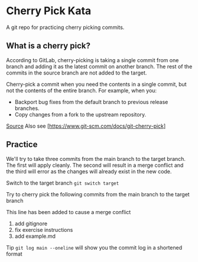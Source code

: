 # Cherry Pick Kata

A git repo for practicing cherry picking commits.

## What is a cherry pick?

According to GitLab, cherry-picking is taking a single commit from one branch and adding it
as the latest commit on another branch. The rest of the commits in the source branch
are not added to the target.

Cherry-pick a commit when you need the contents in a single commit, but not the
contents of the entire branch. For example, when you:

* Backport bug fixes from the default branch to previous release branches.
* Copy changes from a fork to the upstream repository.

[Source](https://docs.gitlab.com/ee/user/project/merge_requests/cherry_pick_changes.html)
Also see [https://www.git-scm.com/docs/git-cherry-pick]

## Practice

We'll try to take three commits from the main branch to the target branch. The
first will apply cleanly. The second will result in a merge conflict and the
third will error as the changes will already exist in the new code.

Switch to the target branch
    ```git switch target```

Try to cherry pick the following commits from the main branch to the target branch

This line has been added to cause a merge conflict

1. add gitignore
2. fix exercise instructions
3. add example.md

Tip ```git log main --oneline``` will show you the commit log in a shortened format

